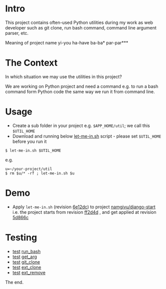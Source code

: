Intro
=====
This project contains often-used Python utilities during my work 
as web developer such as git clone, run bash command, command line argument parser, etc.

Meaning of project name yi-you ha-have ba-ba* par-par***

The Context
===========
In which situation we may use the utilities in this project?

We are working on Python project and need a command e.g. to run a bash command form Python code
the same way we run it from command line.

Usage
=====
- Create a sub folder in your project e.g. `$APP_HOME/util`; we call this `$UTIL_HOME`
- Download and running below 
[let-me-in.sh](https://github.com/namgivu/yihabapar/blob/master/let-me-in.sh) script - 
please set `$UTIL_HOME` before you run it
```
$ let-me-in.sh $UTIL_HOME
```
e.g.
```
u=~/your-project/util
$ rm $u/* -rf ; let-me-in.sh $u 
```


Demo
====
- Apply `let-me-in.sh` (revision [6e12dc](https://github.com/namgivu/yihabapar/commit/6e12dccf91bb92f9b269627293924cf8f4aa81f8)) 
to project [namgivu/django-start](https://github.com/namgivu/django-start)
i.e. the project starts from revision [ff2d4d](https://github.com/namgivu/django-start/commit/ff2d4d7663057a8c18b15bb3503d520831a9b396)
, and get applied at revision [5d866c](https://github.com/namgivu/django-start/commit/5d866c958cb3cd67505d6d44831d218caff09b22)

Testing
=======
- [test](https://github.com/namgivu/django-start/commit/de6c2e2e0eb4abcea20cb81a215dbba899e93ee7) [run_bash](https://github.com/namgivu/yihabapar/commit/ccf1dae4d3d262f0f559023ad362664c6b33f00a#diff-f639b142ebd421e596f92ad3855b4892)
- [test](https://github.com/namgivu/django-start/commit/db36eb5b2a9ce00f92b3be7da1afa59de550d683) [get_arg](https://github.com/namgivu/yihabapar/commit/ce9585bd318855019ed29ee284e6d67b0bea529c#diff-11f1b60d8a13d8bc1b5af7c34c81c4dd)
- [test](https://github.com/namgivu/django-start/commit/1f61c10cbb994a2c2c8d0663cb30c56d2ae18e22) [git_clone](https://github.com/namgivu/yihabapar/commit/044f3a91e36929cf7bdd821601f33480a21d11c9#diff-113829fe43aff190bc287c7ba9e25461)
- [test](https://github.com/namgivu/django-start/commit/63c722c4548c56f0be22547ba52bc1d770b8cfcd) [ext_clone](https://github.com/namgivu/yihabapar/commit/35a9b546487fa73528ab9cbd52c9f17004ad60ce)
- [test](https://github.com/namgivu/django-start/commit/892600a27fae76ad6ff7856bb469f54f71a9aebf) [ext_remove](https://github.com/namgivu/yihabapar/commit/f0f3fcde66328b56eb7862eac1c523818aee71a8)

The end.
